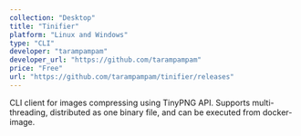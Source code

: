 ```yaml
---
collection: "Desktop"
title: "Tinifier"
platform: "Linux and Windows"
type: "CLI"
developer: "tarampampam"
developer_url: "https://github.com/tarampampam"
price: "Free"
url: "https://github.com/tarampampam/tinifier/releases"
---
```


CLI client for images compressing using TinyPNG API. Supports multi-threading,
distributed as one binary file, and can be executed from docker-image.
